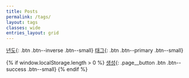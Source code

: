 ```yaml
---
title: Posts
permalink: /tags/
layout: tags
classes: wide
entries_layout: grid
---
```


[년도](../year){: .btn .btn--inverse .btn--small}
[태그](../tags){: .btn .btn--primary .btn--small}

{% if window.localStorage.length > 0 %}
    [생성](https://github.com/{{site.repository}}/new/main/_posts){: .page__button .btn .btn--success .btn--small}
{% endif %}
